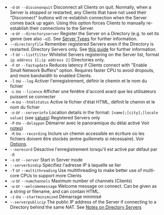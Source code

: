 - `-d`  or `--discononquit`   Disconnect all Clients on quit. Normally, when a Server is stopped or restarted, any Clients that have not used their "Disconnect" buttons will re-establish connection when the Server comes back up again. Using this option forces Clients to manually re-establish their connections to the Server.  
- `-e`  or `--directoryserver`  Register the Server on a Directory (e.g. to set its genre (see also `-o`)). See [Server Types](#server-types) for further information.
- `--directoryfile` Remember registered Servers even if the Directory is restarted. Directory Servers only. See [this guide](Custom-Directories) for further information. 
- `-f`  or `--listfilter`     Whitelist Servers registering on the Server list, format `ip address 1[;ip address 2]` Directories only. 
-  `-F`  or `--fastupdate`     Reduces latency if Clients connect with "Enable Small Network Buffers" option. Requires faster CPU to avoid dropouts, and more bandwidth to enabled Clients.
-  `-l` ou `--log`            Activer l'enregistrement, définir le chemin et le nom du fichier                                                                    
- `-L` ou `--licence`        Afficher une fenêtre d'accord avant que les utilisateurs puissent se connecter
- `-m` ou `--htmlstatus`     Active le fichier d'état HTML, définit le chemin et le nom du fichier
- `-o`  or `--serverinfo`     Location details in the format:  `[name];[city];[locale value]` (see [values](https://doc.qt.io/qt-5/qlocale.html#Country-enum)) Registered Servers only
- `-P` ou `--delaypan`       Démarrer avec le panoramique du délai activé Voir [notes](#retardement-du-panoramique))
- `-R` ou `--recording`      Inclure un chemin accessible en écriture où les fichiers doivent être stockés (entre guillemets si nécessaire).  Voir [Options](#options).  
- `--norecord`       Désactive l'enregistrement lorsqu'il est activé par défaut par `-R`                                                 
- `-s` or `--server` Start in Server mode
- `--serverbindip`  Spécifiez l'adresse IP à laquelle se lier              
-  `-T` or `--multithreading`  Use multithreading to make better use of multi-core CPUs to support more Clients
-  `-u` or `--numchannels`   Maximum number of channels (Clients)
-  `-w` or `--welcomemessage`  Welcome message on connect. Can be given as a string or filename, and can contain HTML.
-  `-z` ou `--startminimized`  Démarrage minimisé
-  `--serverpublicip`  The public IP address of the Server if connecting to a Directory behind the same NAT. See [Notes on Directory Servers](Running-a-Server#points-to-note-about-directories)
